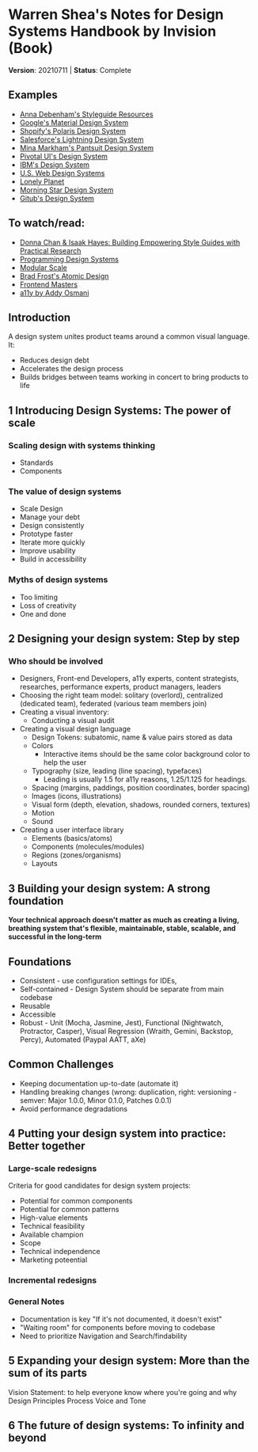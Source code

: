 # Warren Shea's Notes for Design Systems Handbook by Invision (Book)
**Version**: 20210711 | **Status**: Complete

## Examples
* [Anna Debenham's Styleguide Resources](http://styleguides.io/)
* [Google's Material Design System](https://material.io/design)
* [Shopify's Polaris Design System](https://polaris.shopify.com/)
* [Salesforce's Lightning Design System](https://www.lightningdesignsystem.com/)
* [Mina Markham's Pantsuit Design System](https://medium.com/git-out-the-vote/pantsuit-the-hillary-clinton-ui-pattern-library-238e9bf06b54)
* [Pivotal UI's Design System](https://styleguide.pivotal.io/)
* [IBM's Design System](https://www.ibm.com/design/language/)
* [U.S. Web Design Systems](https://designsystem.digital.gov/)
* [Lonely Planet](https://rizzo.lonelyplanet.com/)
* [Morning Star Design System](https://designsystem.morningstar.com/)
* [Gitub's Design System](https://primer.style/)

## To watch/read:
* [Donna Chan & Isaak Hayes: Building Empowering Style Guides with Practical Research](https://www.clarityconf.com/session/building-empowering-style-guides-with-practical-research)
* [Programming Design Systems](https://programmingdesignsystems.com/)
* [Modular Scale](https://type-scale.com/)
* [Brad Frost's Atomic Design](https://atomicdesign.bradfrost.com/table-of-contents/)
* [Frontend Masters](https://frontendmasters.com/books/)
* [a11y by Addy Osmani](https://addyosmani.com/a11y/)

## Introduction
A design system unites product teams around a common visual language. It:
* Reduces design debt
* Accelerates the design process
* Builds bridges between teams working in concert to bring products to life


## 1 Introducing Design Systems: The power of scale

### Scaling design with systems thinking
* Standards
* Components

### The value of design systems
* Scale Design
* Manage your debt
* Design consistently
* Prototype faster
* Iterate more quickly
* Improve usability
* Build in accessibility

### Myths of design systems
* Too limiting
* Loss of creativity
* One and done


## 2 Designing your design system: Step by step

### Who should be involved
* Designers, Front-end Developers, a11y experts, content strategists, researches, performance experts, product managers, leaders
* Choosing the right team model: solitary (overlord), centralized (dedicated team), federated (various team members join)
* Creating a visual inventory:
  * Conducting a visual audit
* Creating a visual design language
  * Design Tokens: subatomic, name & value pairs stored as data
  * Colors
    * Interactive items should be the same color background color to help the user
  * Typography (size, leading (line spacing), typefaces)
    * Leading is usually 1.5 for a11y reasons, 1.25/1.125 for headings.
  * Spacing (margins, paddings, position coordinates, border spacing)
  * Images (icons, illustrations)
  * Visual form (depth, elevation, shadows, rounded corners, textures)
  * Motion
  * Sound
* Creating a user interface library
  * Elements (basics/atoms)
  * Components (molecules/modules)
  * Regions (zones/organisms)
  * Layouts


## 3 Building your design system: A strong foundation

**Your technical approach doesn't matter as much as creating a living, breathing system that's flexible, maintainable, stable, scalable, and successful in the long-term**

## Foundations

* Consistent - use configuration settings for IDEs,
* Self-contained - Design System should be separate from main codebase
* Reusable
* Accessible
* Robust - Unit (Mocha, Jasmine, Jest), Functional (Nightwatch, Protractor, Casper), Visual Regression (Wraith, Gemini, Backstop, Percy), Automated (Paypal AATT, aXe)

## Common Challenges

* Keeping documentation up-to-date (automate it)
* Handling breaking changes (wrong: duplication, right: versioning - semver: Major 1.0.0, Minor 0.1.0, Patches 0.0.1)
* Avoid performance degradations


## 4 Putting your design system into practice: Better together

### Large-scale redesigns

Criteria for good candidates for design system projects:
* Potential for common components
* Potential for common patterns
* High-value elements
* Technical feasibility
* Available champion
* Scope
* Technical independence
* Marketing poteential

### Incremental redesigns

### General Notes
* Documentation is key "If it's not documented, it doesn't exist"
* "Waiting room" for components before moving to codebase
* Need to prioritize Navigation and Search/findability

## 5 Expanding your design system: More than the sum of its parts

Vision Statement: to help everyone know where you're going and why
Design Principles
Process
Voice and Tone

## 6 The future of design systems: To infinity and beyond
